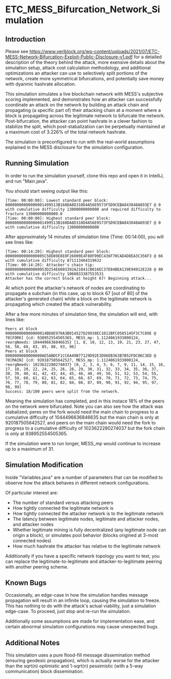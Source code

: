 # ETC_MESS_Bifurcation_Network_Simulation

## Introduction
Please see https://www.veriblock.org/wp-content/uploads/2021/07/ETC-MESS-Network-Bifurcation-Exploit-Public-Disclosure-v1.pdf for a detailed description of the theory behind the attack, more exensive details about the simulation setup, attack cost calculation methodology, and additional optimizations an attacker can use to selectively split portions of the network, create more symmetrical bifurcations, and potentially save money with dyanmic hashrate allocation.

This simulation simulates a live blockchain network with MESS's subjective scoring implemented, and demonstrates how an attacker can successfully coordinate an attack on the network by building an attack chain and propagating (a specific part of) their attacking chain at a moment where a block is propagating across the legitimate network to bifurcate the network. Post-bifurcation, the attacker can point hashrate in a clever fashion to stabilize the split, which post-stabalization can be perpetually maintained at a maximum cost of 3.226% of the total network hashrate.

The simulation is preconfigured to run with the real-world assumptions explained in the MESS disclosure for the simulation configuration.

## Running Simulation
In order to run the simulation yourself, clone this repo and open it in IntelliJ, and run "Main.java".

You should start seeing output like this:
```
[Time: 00:00:00]: Lowest standard peer block: 00000000000000001499513B160DA8D310D4A56E9573F5D9CEBA843848A893E7 @ 0 with cumulative difficulty 13000000000000 and required difficulty to fracture 13000000000000.0
[Time: 00:00:00]: Highest standard peer block: 00000000000000001499513B160DA8D310D4A56E9573F5D9CEBA843848A893E7 @ 0 with cumulative difficulty 13000000000000
```

After approximately 14 minutes of simulation time (Time: 00:14:00), you will see lines like:

```
[Time: 00:14:20]: Highest standard peer block: 00000000000000005C5DD89E8E0F26009E4F80F09EC436F70CAD4D8EA3C356F3 @ 66 with cumulative difficulty 871113464319632
[Time: 00:14:20]: Attacker's chain tip: 000000000000000053D254E6803392A21841CB016EC37E84BEA139E94912E228 @ 80 with cumulative difficulty 1060833387553531
Attacker has the correct block at height 67! Beginning attack...
```

At which point the attacker's network of nodes are coordinating to propagate a subchain (in this case, up to block 67 [out of 80] of the attacker's generated chain) while a block on the legitimate network is propagating which created the attack vulnerability.

After a few more minutes of simulation time, the simulation will end, with lines like:

```
Peers at block 000000000000000014BD8E970A3B014527D29938EC1012BFC0585145F3C7C89E @ 70[FORK] {cd: 938952554505365, MESS_mp: 1.1124061933000124, reorgNeeds: 1044496636846635} [1, 8, 10, 12, 13, 19, 21, 23, 27, 47, 56, 58, 68, 83, 85, 88, 93, 96]
Peers at block 0000000000000000AE5ABDCF1CC6A49B77129D92E3D96EB363B7B52FDC06C3ED @ 70[MAIN] {cd: 920187505642527, MESS_mp: 1.1124061933000124, reorgNeeds: 1023622280274037} [0, 2, 3, 4, 5, 6, 7, 9, 11, 14, 15, 16, 17, 18, 20, 22, 24, 25, 26, 28, 29, 30, 31, 32, 33, 34, 35, 36, 37, 38, 39, 40, 41, 42, 43, 44, 45, 46, 48, 49, 50, 51, 52, 53, 54, 55, 57, 59, 60, 61, 62, 63, 64, 65, 66, 67, 69, 70, 71, 72, 73, 74, 75, 76, 77, 78, 79, 80, 81, 82, 84, 86, 87, 89, 90, 91, 92, 94, 95, 97, 98, 99]
Success: 18/100 peers were split from the network.
```
Meaning the simulation has completed, and in this instace 18% of the peers on the network were bifurcated. Note you can also see how the attack was stabalized; peres on the fork would need the main chain to progress to a cumulative difficulty of 1044496636846635 but the main chain is only at 920187505642527, and peers on the main chain would need the fork to progress to a cumulative difficulty of 1023622280274037 but the fork chain is only at 938952554505365.

If the simulation were to run longer, MESS_mp would continue to increase up to a maximum of 31.

## Simulation Modification
Inside "Variables.java" are a number of parameters that can be modified to observe how the attack behaves in different network configurations.

Of particular interest are:
* The number of standard versus attacking peers
* How tightly connected the legitimate network is
* How tightly connected the attacker network is to the legitimate network
* The latency between legitimate nodes, legitimate and attacker nodes, and attacker nodes
* Whether legitimate mining is fully decentralized (any legitimate node can origin a block), or simulates pool behavior (blocks origined at 3-most connected nodes)
* How much hashrate the attacker has relative to the legitimate network

Additionally if you have a specific network topology you want to test, you can replace the legitimate-to-legitimate and attacker-to-legitimate peering with another peering scheme.

## Known Bugs
Occasionally, an edge-case in how the simulation handles message propagation will result in an infinite loop, causing the simulation to freeze. This has nothing to do with the attack's actual viability, just a simulation edge-case. To proceed, just stop and re-run the simulation.

Additionally some assumptions are made for implementation ease, and certain abnormal simulation configurations may cause unexpected bugs.

## Additional Notes
This simulation uses a pure flood-fill message dissemination method (ensuring geodesic propagation), which is actually worse for the attacker than the sqrt(n) optimistic and 1-sqrt(n) pessimistic (with a 5-way communication) block dissemination.
